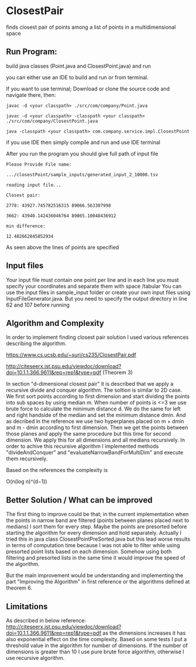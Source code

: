 # ClosestPair
finds closest pair of points among a list of points in a multidimensional space

## Run Program:

build java classes (Point.java and ClosestPoint.java) and run

you can either use an IDE to build and run or from terminal.

If you want to use terminal; Download or clone the source code and navigate there, then:

``` 
javac -d <your classpath> ./src/com/company/Point.java

javac -d <your classpath> -classpath <your classpath> ./src/com/company/ClosestPoint.java

java -classpath <your classpath> com.company.service.impl.ClosestPoint
```

if you use IDE then simply compile and run and use IDE terminal

After you run the program you should give full path of input file

```
Please Provide File name:

.../closestPoint/sample_inputs/generated_input_2_10000.tsv

reading input file...

Closest pair:

2778: 43927.745782516315 89066.563307998

3662: 43940.142436046764 89065.10048436912

min difference:

12.482662845852934
```

As seen above the lines of points are specified

## Input files
Your input file must contain one point per line and in each line you must specify your coordinates and separate them with space /tabular
You can use the input files in sample_input folder or create your own input files using InputFileGenerator.java. But you need to specify the output directory in line 62 and 107 before running

## Algorithm and Complexity

In order to implement finding closest pair solution I used various references describing the algorithm. 

https://www.cs.ucsb.edu/~suri/cs235/ClosestPair.pdf

http://citeseerx.ist.psu.edu/viewdoc/download?doi=10.1.1.366.9611&rep=rep1&type=pdf (Theorem 3)

In section "d-dimensional closest pair" it is described that we apply a recursive divide and conquer algorithm. The soltion is similar to 2D case. We first sort points according to first dimension and start dividing the points into sub spaces by using median m. When number of points is <=3 we use brute force to calculate the minimum distance d. We do the same for left and right handside of the median and set the minimum distance dmin. And as decribed in the reference we use two hyperplanes placed on m + dmin and m - dmin according to first dimension. Then we get the points between those planes and apply the same procedure but this time for second dimension. We apply this for all dimensions and all medians recursively. In order to achive this recursive algorithm I implemented methods "divideAndConquer" and "evaluateNarrowBandForMultiDim" and execute them recursively.

Based on the references the complexity is 

O(n(log n)^(d−1))

## Better Solution / What can be improved
The first thing to improve could be that; in the current implementation when the points in narrow band are filtered (points between planes placed next to medians) I sort them for every step. 
Maybe the points are presorted before starting the algorithm for every dimension and hold separately. Actually I tried this in java class ClosestPointPreSorted.java but this lead worse results in terms of computation time because I was not able to filter while using presorted point lists based on each dimension. Somehow using both filtering and presorted lists in the same time it would improve the speed of the algorithm.

But the main improvement would be understanding and implementing the part "Improving the Algorithm" in first reference or the algorithms defined at theorem 6. 

## Limitations
As described in below reference:
http://citeseerx.ist.psu.edu/viewdoc/download?doi=10.1.1.366.9611&rep=rep1&type=pdf
as the dimensions increases it has also exponential effect on the time complexity. Based on some tests I put a threshold value in the algorithm for number of dimensions. If the number of dimensions is greater than 10 I use pure brute force algorithm, otherwise I use recursive algorithm.
